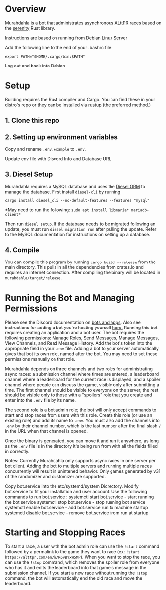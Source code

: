 # Overview

Murahdahla is a bot that administrates asynchronous [ALttPR](https://alttpr.com) races
based on the [serenity](https://github.com/serenity-rs/serenity) Rust library.

Instructions are based on running from Debian Linux Server

Add the following line to the end of your .bashrc file

`export PATH="$HOME/.cargo/bin:$PATH"`

Log out and back into Debian

# Setup

Building requires the Rust compiler and Cargo. You can find these in your distro's repo or
they can be installed via [rustup](https://rustup.rs) (the preferred method.) 

## 1. Clone this repo

## 2. Setting up environment variables

Copy and rename `.env.example` to `.env`. 

Update env file with Discord Info and Database URL

## 3. Diesel Setup

Murahdahla requires a MySQL database and uses the [Diesel ORM](https://github.com/diesel-rs/diesel)
to manage the database. First install `diesel-cli` by running

`cargo install diesel_cli --no-default-features --features "mysql"`

*May need to run the following:
`sudo apt install libmaria* mariadb-client*`

Then run `diesel setup`. If the database needs to be migrated following an update, 
you must run `diesel migration run` after pulling the update.
Refer to the MySQL documentation for instructions on setting up a database.

## 4. Compile

You can compile this program by running `cargo build --release` from the main directory. This
pulls in all the dependencies from crates.io and requires an internet connection. After compiling the binary
will be located in `murahdahla/target/release`.

# Running the Bot and Managing Permissions

Please see the Discord documentation on [bots and apps](https://discordapp.com/developers/docs/intro#bots-and-apps).
Also see instructions for adding a bot you're hosting yourself [here.](https://github.com/jagrosh/MusicBot/wiki/Adding-Your-Bot-To-Your-Server)
Running this bot requires creating an application and a bot user. The bot requires the following
permissions: Manage Roles, Send Messages, Manage Messages, View Channels, and Read Message History. Add the bot's
token into the appropriate field in your `.env` file. Adding a bot to your server automatically
gives that bot its own role, named after the bot. You may need to set these permissions manually
on that role.

Murahdahla depends on three channels and two roles for administrating async races: a submission channel where times
are entered, a leaderboard channel where a leaderboard for the current race is displayed, and a 
spoiler channel where people can discuss the game, visible only after submitting a time. The first
channel should be visible to everyone on the server, the rest should be visible only to those with
a "spoilers" role that you create and enter into the `.env` file by its name. 

The second role is a bot admin role; the bot will only accept commands to start and stop races
from users with this role. Create this role (or use an existing role) and add its name to `.env`.
You must also add the channels into `.env` by their channel number, which is the last number after
the final slash `/` in the URL when that channel is opened.

Once the binary is generated, you can move it and run it anywhere, as long as the `.env` file is
in the directory it's being run from with all the fields filled in correctly.

Notes: Currently Murahdahla only supports async races in one server per bot client. Adding the bot
to multiple servers and running multiple races concurrently will result in unintened behavior.
Only games generated by v31 of the randomizer and customizer are supported.

Copy bot.service into the etc/systemd/system Dicrectory. Modify bot.service to fit your installation and user account.
Use the following commands to run bot.service :
  systemctl start bot.service - start running the bot service
  systemctl stop bot.service - stop running bot service
  systemctl enable bot.service - add bot.service run to machine startup
  systemctl disable bot.service - remove bot.service from run at startup

# Starting and Stopping Races

To start a race, a user with the bot admin role can use the `!start` command followed by a permalink
to the game they want to race (ex: `!start https://alttpr.com/en/h/R6vBYxW5MP`). When you want to
stop the race, you can use the `!stop` command, which removes the spoiler role from everyone
who has it and edits the leaderboard into that game's message in the submission channel. If you
start a new race without running the `!stop` command, the bot will automatically end the old race
and move the leaderboard.
